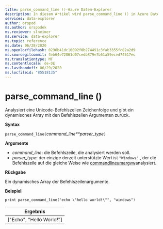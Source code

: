 ```yaml
---
title: parse_command_line ()-Azure Daten-Explorer
description: In diesem Artikel wird parse_command_line () in Azure Daten-Explorer beschrieben.
services: data-explorer
author: orspod
ms.author: orspodek
ms.reviewer: slneimer
ms.service: data-explorer
ms.topic: reference
ms.date: 06/28/2020
ms.openlocfilehash: 0296b41dc10092f0b274491c3fab3355fc82a2d9
ms.sourcegitcommit: 4eb64e72861d07cedb879e7b61a59eced74517ec
ms.translationtype: MT
ms.contentlocale: de-DE
ms.lasthandoff: 06/29/2020
ms.locfileid: "85518135"
---
```

# <a name="parse_command_line"></a>parse_command_line ()

Analysiert eine Unicode-Befehlszeilen Zeichenfolge und gibt ein dynamisches Array mit den Befehlszeilen Argumenten zurück.

**Syntax**

`parse_command_line(`*command_line**parser_type*`)`

**Argumente**

* *command_line*: die Befehlszeile, die analysiert werden soll.
* *parser_type*: der einzige derzeit unterstützte Wert ist `"Windows"` , der die Befehlszeile auf die gleiche Weise wie [commandlineumargvw](https://docs.microsoft.com/windows/win32/api/shellapi/nf-shellapi-commandlinetoargvw)analysiert.

**Rückgabe**

Ein dynamisches Array der Befehlszeilenargumente.

**Beispiel**

<!-- csl: https://help.kusto.windows.net:443/Samples -->
```kusto
print parse_command_line("echo \"hello world!\"", "windows")
```

|Ergebnis|
|---|
|["Echo", "Hello World!"]|
